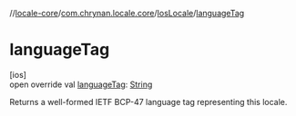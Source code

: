 //[locale-core](../../../index.md)/[com.chrynan.locale.core](../index.md)/[IosLocale](index.md)/[languageTag](language-tag.md)

# languageTag

[ios]\
open override val [languageTag](language-tag.md): [String](https://kotlinlang.org/api/latest/jvm/stdlib/kotlin/-string/index.html)

Returns a well-formed IETF BCP-47 language tag representing this locale.
